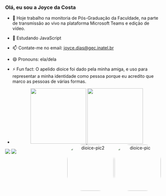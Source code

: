 ### Olá, eu sou a Joyce da Costa

- 🔭 Hoje trabalho na monitoria de Pós-Graduação da Faculdade, na parte de transmissão ao vivo na plataforma Microsoft Teams e edição de vídeo.
- 🌱 Estudando JavaScript
- 📫 Contate-me no email: joyce.dias@gec.inatel.br
- 😄 Pronouns: ela/dela
- ⚡ Fun fact: O apelido dioice foi dado pela minha amiga, e uso para representar a minha identidade como pessoa porque eu acredito que marco as pessoas de várias formas.

- <div align="center">
  <a href="https://github.com/dioic3">
  <img height="180em" src="https://github-readme-stats.vercel.app/api?username=dioic3&show_icons=false&theme=cobalt&include_all_commits=true&count_private=true"/>
  <img height="180em" src="https://github-readme-stats.vercel.app/api/top-langs/?username=dioic3&layout=compact&langs_count=7&theme=cobalt"/>
  <img align="right" alt="dioice-pic" height="150" style="border-radius:50px;" src="https://media.discordapp.net/attachments/876949125671833654/917259430150688828/GIF-211206_004112.gif">
  <img align="right" alt="dioice-pic2" height="150" style="border-radius:50px;"src="https://media.discordapp.net/attachments/876949125671833654/917261719724752946/download20211201005023.png">
</div>
<div> 
  <a href="https://www.instagram.com/diioice/" target="_blank"><img src="https://img.shields.io/badge/-Instagram-%23E4405F?style=for-the-badge&logo=instagram&logoColor=white" target="_blank"></a>
  <a href="https://www.linkedin.com/in/joyce-dacosta" target="_blank"><img src="https://img.shields.io/badge/-LinkedIn-%230077B5?style=for-the-badge&logo=linkedin&logoColor=white" target="_blank"></a> 
 


